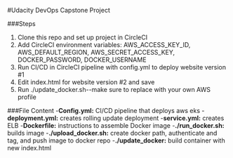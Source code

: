 #Udacity DevOps Capstone Project

###Steps
1. Clone this repo and set up project in CircleCI
2. Add CircleCI environment variables: AWS_ACCESS_KEY_ID, AWS_DEFAULT_REGION, AWS_SECRET_ACCESS_KEY, DOCKER_PASSWORD, DOCKER_USERNAME
2. Run CI/CD in CircleCI pipeline with config.yml to deploy website version #1
3. Edit index.html for website version #2 and save
4. Run ./update_docker.sh--make sure to replace with your own AWS profile


###File Content
-**Config.yml:** CI/CD pipeline that deploys aws eks 
-**deployment.yml:** creates rolling update deployment 
-**service.yml:** creates ELB
-**Dockerfile:** instructions to assemble Docker image
-**./run_docker.sh:** builds image
-**./upload_docker.sh:** create docker path, authenticate and tag, and push image to docker repo
-**./update_docker:** build container with new index.html